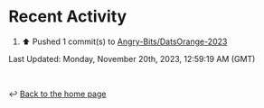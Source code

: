 # Recent Activity

<!--RECENT_ACTIVITY:start-->
1. ⬆️ Pushed 1 commit(s) to [Angry-Bits/DatsOrange-2023](https://github.com/Angry-Bits/DatsOrange-2023)<br>
<!--RECENT_ACTIVITY:end-->

<!--RECENT_ACTIVITY:last_update-->
Last Updated: Monday, November 20th, 2023, 12:59:19 AM (GMT)
<!--RECENT_ACTIVITY:last_update_end-->

<br>

↩️ [Back to the home page](/README.md)
